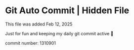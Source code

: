 # Git Auto Commit | Hidden File

This file was added Feb 12, 2025

Just for fun and keeping my daily git commit active 🤪

commit number: 1310901
